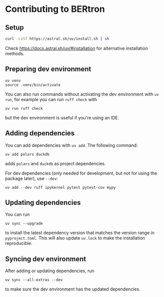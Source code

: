 # Contributing to BERtron

## Setup

```bash
curl -LsSf https://astral.sh/uv/install.sh | sh
```

Check https://docs.astral.sh/uv/#installation for alternative installation methods.

## Preparing dev environment

```
uv venv
source .venv/bin/activate
```

You can also run commands without activating the dev environment with `uv run`,
for example you can run `ruff check` with
```
uv run ruff check
```
but the dev environment is useful if you're using an IDE.

## Adding dependencies

You can add dependencies with `uv add`. The following command:
```
uv add polars duckdb
```
adds `polars` and `duckdb` as project dependencies.

For dev dependencies (only needed for development, but not for using the package later),
use `--dev`:
```
uv add --dev ruff ipykernel pytest pytest-cov mypy
```

## Updating dependencies

You can run
```
uv sync --upgrade
```
to install the latest dependency version that matches the version range in `pyproject.toml`.
This will also update `uv.lock` to make the installation reproducible.

## Syncing dev environment

After adding or updating dependencies,
run
```
uv sync --all-extras --dev
```
to make sure the dev environment has the updated dependencies.
